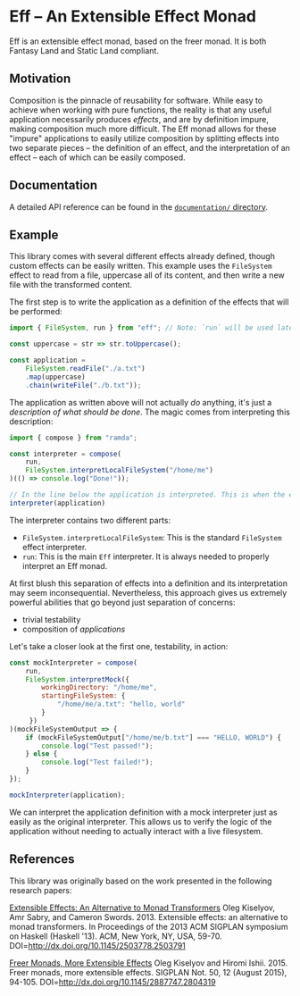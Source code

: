 Eff – An Extensible Effect Monad
================================

Eff is an extensible effect monad, based on the freer monad. It is both Fantasy Land and Static Land compliant.

Motivation
----------

Composition is the pinnacle of reusability for software. While easy to achieve when working with pure functions, the reality is that any useful application necessarily produces _effects_, and are by definition impure, making composition much more difficult. The Eff monad allows for these "impure" applications to easily utilize composition by splitting effects into two separate pieces – the definition of an effect, and the interpretation of an effect – each of which can be easily composed.

Documentation
-------------

A detailed API reference can be found in the [`documentation/` directory](./documentation).

Example
-------

This library comes with several different effects already defined, though custom effects can be easily written. This example uses the `FileSystem` effect to read from a file, uppercase all of its content, and then write a new file with the transformed content.

The first step is to write the application as a definition of the effects that will be performed:

```JavaScript
import { FileSystem, run } from "eff"; // Note: `run` will be used later on in the example

const uppercase = str => str.toUppercase();

const application =
	FileSystem.readFile("./a.txt")
	.map(uppercase)
	.chain(writeFile("./b.txt"));
```

The application as written above will not actually _do_ anything, it's just a _description of what should be done_. The magic comes from interpreting this description:

```JavaScript
import { compose } from "ramda";

const interpreter = compose(
	run,
	FileSystem.interpretLocalFileSystem("/home/me")
)(() => console.log("Done!"));

// In the line below the application is interpreted. This is when the effects are actually run.
interpreter(application)
```

The interpreter contains two different parts:
* `FileSystem.interpretLocalFileSystem`: This is the standard `FileSystem` effect interpreter.
* `run`: This is the main `Eff` interpreter. It is always needed to properly interpret an Eff monad.

At first blush this separation of effects into a definition and its interpretation may seem inconsequential. Nevertheless, this approach gives us extremely powerful abilities that go beyond just separation of concerns:
* trivial testability
* composition of _applications_

Let's take a closer look at the first one, testability, in action:

```JavaScript
const mockInterpreter = compose(
	run,
	FileSystem.interpretMock({
		workingDirectory: "/home/me",
		startingFileSystem: {
			"/home/me/a.txt": "hello, world"
		}
	 })
)(mockFileSystemOutput => {
	if (mockFileSystemOutput["/home/me/b.txt"] === "HELLO, WORLD") {
		console.log("Test passed!");
	} else {
		console.log("Test failed!");
	}
});

mockInterpreter(application);
```

We can interpret the application definition with a mock interpreter just as easily as the original interpreter. This allows us to verify the logic of the application without needing to actually interact with a live filesystem.

References
----------

This library was originally based on the work presented in the following research papers:

[Extensible Effects: An Alternative to Monad Transformers](http://okmij.org/ftp/Haskell/extensible/exteff.pdf)
Oleg Kiselyov, Amr Sabry, and Cameron Swords. 2013. Extensible effects: an alternative to monad transformers. In Proceedings of the 2013 ACM SIGPLAN symposium on Haskell (Haskell '13). ACM, New York, NY, USA, 59-70. DOI=http://dx.doi.org/10.1145/2503778.2503791

[Freer Monads, More Extensible Effects](http://okmij.org/ftp/Haskell/extensible/more.pdf)
Oleg Kiselyov and Hiromi Ishii. 2015. Freer monads, more extensible effects. SIGPLAN Not. 50, 12 (August 2015), 94-105. DOI=http://dx.doi.org/10.1145/2887747.2804319
